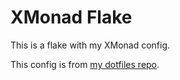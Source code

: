 # XMonad Flake

This is a flake with my XMonad config.

This config is from [my dotfiles repo](https://github.com/mislavzanic/nixos-dotfiles).
